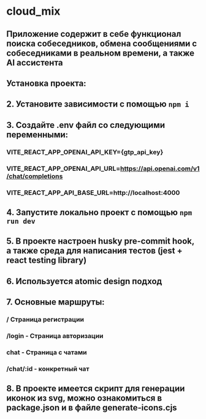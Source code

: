 # cloud_mix

## Приложение содержит в себе функционал поиска собеседников, обмена сообщениями с собеседниками в реальном времени, а также AI ассистента


## Установка проекта:
## 2. Установите зависимости с помощью ```npm i```
## 3. Создайте .env файл со следующими переменными:
 ### VITE_REACT_APP_OPENAI_API_KEY={gtp_api_key}
  ### VITE_REACT_APP_OPENAI_API_URL=https://api.openai.com/v1/chat/completions
  ### VITE_REACT_APP_API_BASE_URL=http://localhost:4000
## 4. Запустите локально проект с помощью ```npm run dev```
## 5. В проекте настроен husky pre-commit hook, а также среда для написания тестов (jest + react testing library)
## 6. Используется atomic design подход
## 7. Основные маршруты:
### / Страница регистрации
### /login - Страница авторизации
### chat - Страница с чатами
### /chat/:id - конкретный чат
## 8. В проекте имеется скрипт для генерации иконок из svg, можно ознакомиться в package.json и в файле generate-icons.cjs
